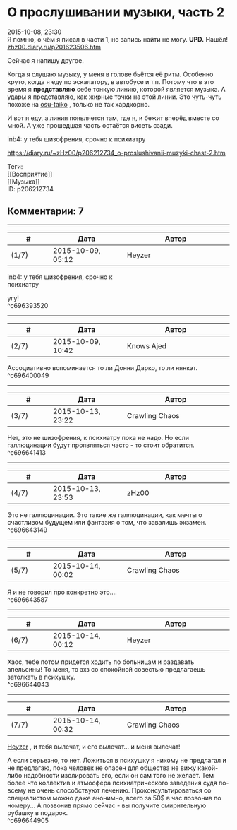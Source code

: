 О прослушивании музыки, часть 2
===============================

  
2015-10-08, 23:30  
 Я помню, о чём я писал в части 1, но запись найти не могу.  **UPD.**  Нашёл!  [zhz00.diary.ru/p201623506.htm](Как%20я%20слушаю%20музыку%20(в%20том%20числе,%20в%20метро))    
   
 Сейчас я напишу другое.   
   
 Когда я слушаю музыку, у меня в голове бьётся её ритм. Особенно круто, когда я еду по эскалатору, в автобусе и т.п. Потому что в это время я  **представляю**  себе тонкую линию, которой является музыка. А удары я представляю, как жирные точки на этой линии. Это чуть-чуть похоже на  [osu-taiko](https://www.youtube.com/watch?v=mnZCI3RiCKg)  , только не так хардкорно.   
   
 И вот я еду, а линия появляется там, где я, и бежит вперёд вместе со мной. А уже прошедшая часть остаётся висеть сзади.   
   
 inb4: у тебя шизофрения, срочно к психиатру   
  
<https://diary.ru/~zHz00/p206212734_o-proslushivanii-muzyki-chast-2.htm>  
  
Теги:  
[[Восприятие]]  
[[Музыка]]  
ID: p206212734  


Комментарии: 7
--------------

  


---



|         #         |              Дата              |                     Автор                     |           ID           |
| --- | --- | --- | --- |
| (1/7) | 2015-10-09, 05:12 | Heyzer | c696393520 |

  
 inb4: у тебя шизофрения, срочно к   
 психиатру   
   
 угу!   
 ^c696393520

---



|         #         |              Дата              |                     Автор                     |           ID           |
| --- | --- | --- | --- |
| (2/7) | 2015-10-09, 10:42 | Knows Ajed | c696400049 |

  
 Ассоциативно вспоминается то ли Донни Дарко, то ли нянкэт.   
 ^c696400049

---



|         #         |              Дата              |                     Автор                     |           ID           |
| --- | --- | --- | --- |
| (3/7) | 2015-10-13, 23:22 | Crawling Chaos | c696641413 |

  
 Нет, это не шизофрения, к психиатру пока не надо. Но если галлюцинации будут проявляться часто - то стоит обратится.   
 ^c696641413

---



|         #         |              Дата              |                     Автор                     |           ID           |
| --- | --- | --- | --- |
| (4/7) | 2015-10-13, 23:53 | zHz00 | c696643149 |

  
 Это не галлюцинации. Это такие же галлюцинации, как мечты о счастливом будущем или фантазия о том, что завалишь экзамен.   
 ^c696643149

---



|         #         |              Дата              |                     Автор                     |           ID           |
| --- | --- | --- | --- |
| (5/7) | 2015-10-14, 00:02 | Crawling Chaos | c696643587 |

  
 Я и не говорил про конкретно это....   
 ^c696643587

---



|         #         |              Дата              |                     Автор                     |           ID           |
| --- | --- | --- | --- |
| (6/7) | 2015-10-14, 00:12 | Heyzer | c696644043 |

  
 Хаос, тебе потом придется ходить по больницам и раздавать апельсины! То меня, то зхз со спокойной совестью предлагаешь затолкать в психушку.   
 ^c696644043

---



|         #         |              Дата              |                     Автор                     |           ID           |
| --- | --- | --- | --- |
| (7/7) | 2015-10-14, 00:32 | Crawling Chaos | c696644905 |

  
  [Heyzer](http://heyzero.diary.ru "Doctor Online")  , и тебя вылечат, и его вылечат... и меня вылечат!   
   
 А если серьезно, то нет. Ложиться в психушку я никому не предлагал и не предлагаю, пока человек не опасен для общества не вижу какой-либо надобности изолировать его, если он сам того не желает. Тем более что коллектив и атмосфера психиатрического заведения судя по-всему не очень способствуют лечению. Проконсультироваться со специалистом можно даже анонимно, всего за 50$ в час позвонив по номеру... А позвонив прямо сейчас - вы получите смирительную рубашку в подарок.   
 ^c696644905